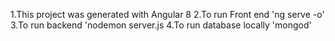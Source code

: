 1.This project was generated with Angular 8
2.To run Front end 'ng serve -o'
3.To run backend 'nodemon server.js
4.To run database locally 'mongod'